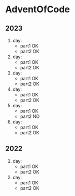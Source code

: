 # AdventOfCode

## 2023

1. day:
    - part1 OK
    - part2 OK
2. day:
    - part1 OK
    - part2 OK
3. day:
    - part1 OK
    - part2 OK
4. day:
    - part1 OK
    - part2 OK
5. day:
    - part1 OK
    - part2 NO
6. day:
    - part1 OK
    - part2 OK

## 2022

1. day:
    - part1 OK
    - part2 OK
2. day:
    - part1 OK
    - part2 OK